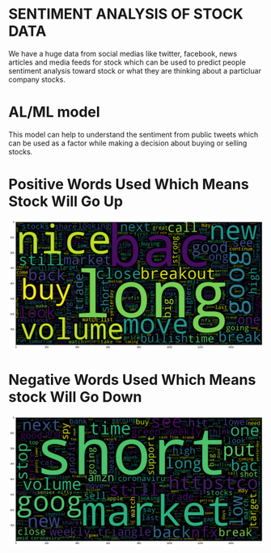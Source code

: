 # SENTIMENT ANALYSIS OF STOCK DATA
We have a huge data from social medias like twitter, facebook, news articles and media feeds for stock which can be used to predict people sentiment analysis toward stock or  what they are thinking about a particluar company stocks.
# AL/ML model
This model can help to understand the sentiment from public tweets which can be used as a factor while making a decision about buying or selling stocks.

# Positive Words Used Which Means Stock Will Go Up
![](images/positive%20sentiment.png)

# Negative Words Used Which Means stock Will Go Down  
![](images/Negative%20Sentiment.png)
